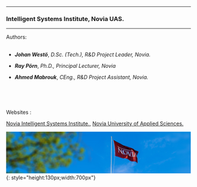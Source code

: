 
---
### Intelligent Systems Institute, Novia UAS.
---
Authors: 
<br>
<br>

 - <strong><em>Johan Westö</em></strong>, <em>D.Sc. (Tech.), R&D Project Leader, Novia.</em>

 - <strong><em>Ray Pörn</em></strong>, <em>Ph.D., Principal Lecturer, Novia</em>
 
 - <strong><em>Ahmed Mabrouk</em></strong>, <em>CEng., R&D Project Assistant, Novia.</em>
<br>
<br>
<br>




Websites : 

 [Novia Intelligent Systems Institute.](https://www.novia.fi/en/intelligentsystems/), [Novia University of Applied Sciences.](https://www.novia.fi)

![Screenshot](img/Novia_flag.PNG){: style="height:130px;width:700px"}